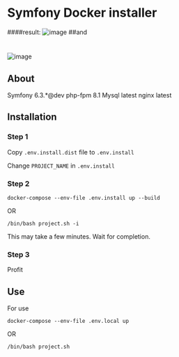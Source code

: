 # Symfony Docker installer
####result:
![image](https://github.com/vadimlvov71/ithillel_symfony_docker/assets/57807117/387e0035-b872-4118-9a28-8664a7ee78f0)
##and
#
![image](https://github.com/vadimlvov71/ithillel_symfony_docker/assets/57807117/7909b147-c8cf-4d2b-85f9-ee9474aedce2)

## About 
Symfony 6.3.*@dev
php-fpm 8.1
Mysql latest
nginx latest

## Installation
### Step 1
Copy `.env.install.dist` file to `.env.install`

Change `PROJECT_NAME` in `.env.install`

### Step 2
```console
docker-compose --env-file .env.install up --build
```
OR
```console
/bin/bash project.sh -i
```

This may take a few minutes. Wait for completion.

### Step 3
Profit

## Use

For use 
```console
docker-compose --env-file .env.local up
```
OR
```console
/bin/bash project.sh
```
